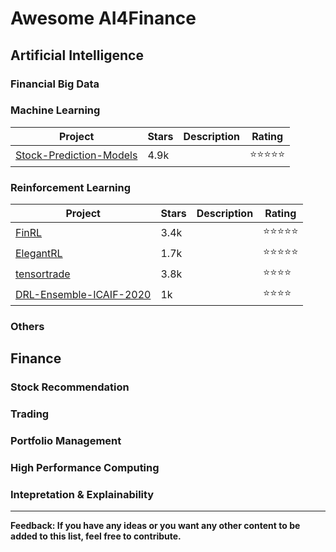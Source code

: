 # Awesome AI4Finance

## Artificial Intelligence

### Financial Big Data

### Machine Learning

|  Project | Stars | Description | Rating |
|----|----|-------------|----|
|[Stock-Prediction-Models](https://github.com/huseinzol05/Stock-Prediction-Models)| 4.9k |  | :star::star::star::star::star: |

### Reinforcement Learning

|  Project | Stars | Description | Rating |
|----|----|-------------|----|
|[FinRL](https://github.com/AI4Finance-LLC/FinRL-Library)| 3.4k | | :star::star::star::star::star: |
|[ElegantRL](https://github.com/AI4Finance-Foundation/ElegantRL)| 1.7k | | :star::star::star::star::star: |
|[tensortrade](https://github.com/tensortrade-org/tensortrade) | 3.8k | | :star::star::star::star: |
|[DRL-Ensemble-ICAIF-2020](https://github.com/AI4Finance-Foundation/Deep-Reinforcement-Learning-for-Automated-Stock-Trading-Ensemble-Strategy-ICAIF-2020)| 1k | | :star::star::star::star: |

### Others

## Finance

### Stock Recommendation

### Trading

### Portfolio Management

### High Performance Computing

### Intepretation & Explainability 

______________________


**Feedback: If you have any ideas or you want any other content to be added to this list, feel free to contribute.**
